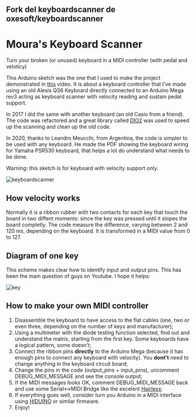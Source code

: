 ## Fork del keyboardscanner de oxesoft/keyboardscanner ##


# Moura's Keyboard Scanner
Turn your broken (or unused) keyboard in a MIDI controller (with pedal and veloticy)

This Arduino sketch was the one that I used to make the project demonstrated
in [this](https://www.youtube.com/watch?v=z840N9P-T2k) video.
It is about a keyboard controller that I've made using an old Alesis QS6 Keyboard
directly connected to an Arduino Mega rev3 acting as keyboard scanner with 
velocity reading and sustain pedal support.

In 2017 I did the same with another keyboard (an old Casio from a friend).
The code was refactored and a great library called [DIO2](https://github.com/FryDay/DIO2)
was used to speed up the scanning and clean up the old code.

In 2020, thanks to Leandro Meucchi, from Argentina, the code is simpler to be used with any keyboard.
He made the PDF showing the keyboard wiring for Yamaha PSR530 keyboard, that helps a lot do understand what needs to be done.

Warning: this sketch is for keyboard with velocity support only.

![keyboardscanner](https://raw.githubusercontent.com/oxesoft/keyboardscanner/master/keyboardscanner.jpg)

## How velocity works
Normally it is a ribbon rubber with two contacts for each key that touch the board in two diffent moments:
since the key was pressed until it slopes the board completly. The code measure the difference, varying between
2 and 120 ms, depending on the keyboard. It is transformed in a MIDI value from 0 to 127.

## Diagram of one key
This scheme makes clear how to identify input and output pins. This has been the main question of guys on Youtube.
I hope it helps:

![key](https://raw.githubusercontent.com/oxesoft/keyboardscanner/master/key_scheme.png)

## How to make your own MIDI controller
1) Disassemble the keyboard to have access to the flat cables (one, two or even three, depending on the number of keys and manufacturer);
2) Using a multimeter with the diode testing function selected, find out and understand the matrix, starting from the first key. Some keyboards have a logical pattern, some doesn't;
3) Connect the ribbon pins **directly** to the Arduino Mega (because it has enough pins to connect any keyboard with velocity). You **dont't** need to change anything in the keyboard circuit board;
4) Change the pins in the code (output_pins + input_pins), uncomment DEBUG_MIDI_MESSAGE and see the console output;
5) If the MIDI messages looks OK, comment DEBUG_MIDI_MESSAGE back and use some Serial<->MIDI Bridge like the excelent [Hairless](https://projectgus.github.io/hairless-midiserial/);
6) If everything goes well, consider turn you Arduino in a MIDI interface using [HIDUINO](https://github.com/ddiakopoulos/hiduino) or similar firmware.
7) Enjoy!
